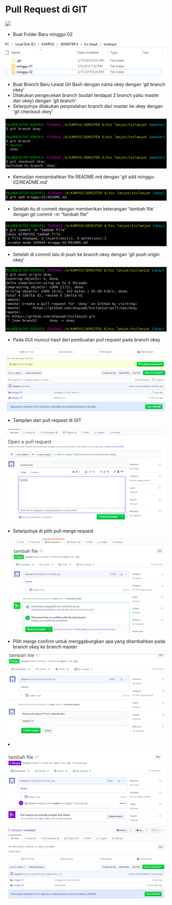 # Pull Request di GIT

![](https://github.githubassets.com/images/modules/logos_page/GitHub-Mark.png)


- Buat Folder Baru minggu-02


![](step1.png)


- Buat Branch Baru Lewat Git Bash dengan nama okey dengan 'git branch okey'
- Dilakukan pengecekan branch (sudah terdapat 2 branch yaitu master dan okey) dengan 'git branch'
- Selanjutnya dilakukan perpindahan branch dari master ke okey dengan 'git checkout okey'

![](step2.png)


- Kemudian menambahkan file README.md dengan 'git add minggu-02/README.md'


![](step3.png)


- Setelah itu di commit dengan memberikan keterangan 'tambah file' dengan git commit -m "tambah file"


![](step4.png)


- Setelah di commit lalu di push ke branch okey dengan 'git push origin okey'


![](step5.png)


- Pada GUI muncul hasil dari pembuatan pull request pada branch okey


![](step6.png)


- Tampilan dari pull request di GIT


![](step7.png)


- Selanjutnya di pilih pull merge request


![](step8.png)


- Pilih merge confirm untuk menggabungkan apa yang ditambahkan pada branch okey ke branch master


![](step9.png)


- 
![](step10.png)
![](step11.png)
